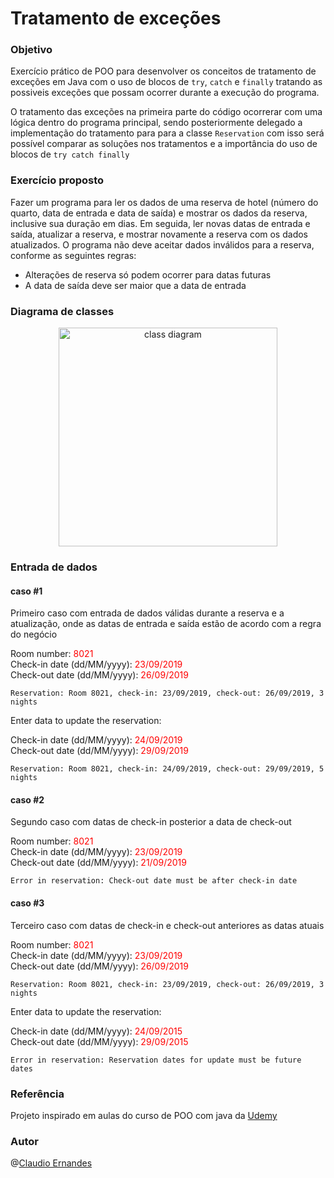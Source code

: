 # Tratamento de exceções

### Objetivo
Exercício prático de POO para desenvolver os conceitos de tratamento de exceções em Java com o uso de blocos de ```try```, ```catch``` e ```finally``` tratando as possiveis exceções que possam ocorrer durante a execução do programa.

O tratamento das exceções na primeira parte do código ocorrerar com uma lógica dentro do programa principal, sendo posteriormente delegado a implementação do tratamento para para a classe ```Reservation``` com isso será possível comparar as soluções nos tratamentos e a importância do uso de blocos de ```try catch finally```

### Exercício proposto
Fazer um programa para ler os dados de uma reserva de hotel (número do quarto, data de entrada e data de saída) e mostrar os dados da reserva, inclusive sua duração em dias. 
Em seguida, ler novas datas de entrada e saída, atualizar a reserva, e mostrar novamente a reserva com os dados atualizados. O programa não deve aceitar dados inválidos para a reserva, conforme as seguintes regras:
- Alterações de reserva só podem ocorrer para datas futuras
- A data de saída deve ser maior que a data de entrada

### Diagrama de classes
<p align="center">
  <img src="./assets/img/08-heranca-e-polimorfismo.jpg" width="350" title="hover text" alt="class diagram">
</p>

### Entrada de dados
#### caso #1
<p>Primeiro caso com entrada de dados válidas durante a reserva e a atualização, onde as datas de entrada e saída estão de acordo com a regra do negócio</p>

Room number: <span style="color: red">8021</span><br>
Check-in date (dd/MM/yyyy): <span style="color: red">23/09/2019</span><br>
Check-out date (dd/MM/yyyy): <span style="color: red">26/09/2019</span><br>

```Reservation: Room 8021, check-in: 23/09/2019, check-out: 26/09/2019, 3 nights```

<p>Enter data to update the reservation:</p>

Check-in date (dd/MM/yyyy): <span style="color: red">24/09/2019</span><br>
Check-out date (dd/MM/yyyy): <span style="color: red">29/09/2019</span><br>

```Reservation: Room 8021, check-in: 24/09/2019, check-out: 29/09/2019, 5 nights```

#### caso #2
<p>Segundo caso com datas de check-in posterior a data de check-out</p>

Room number: <span style="color: red">8021</span><br>
Check-in date (dd/MM/yyyy): <span style="color: red">23/09/2019</span><br>
Check-out date (dd/MM/yyyy): <span style="color: red">21/09/2019</span><br>

```Error in reservation: Check-out date must be after check-in date```

#### caso #3
<p>Terceiro caso com datas de check-in e check-out anteriores as datas atuais</p>

Room number: <span style="color: red">8021</span><br>
Check-in date (dd/MM/yyyy): <span style="color: red">23/09/2019</span><br>
Check-out date (dd/MM/yyyy): <span style="color: red">26/09/2019</span><br>

```Reservation: Room 8021, check-in: 23/09/2019, check-out: 26/09/2019, 3 nights```

<p>Enter data to update the reservation:</p>

Check-in date (dd/MM/yyyy): <span style="color: red">24/09/2015</span><br>
Check-out date (dd/MM/yyyy): <span style="color: red">29/09/2015</span><br>

```Error in reservation: Reservation dates for update must be future dates```

### Referência
Projeto inspirado em aulas do curso de POO com java da [Udemy](https://www.udemy.com/course/java-curso-completo) 

### Autor 
@[Claudio Ernandes](https://github.com/cernandes)